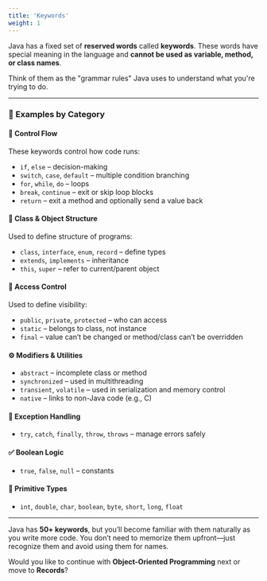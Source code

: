 ```yaml
---
title: 'Keywords'
weight: 1
---
```


Java has a fixed set of **reserved words** called **keywords**. These words have special meaning in the language and **cannot be used as variable, method, or class names**.

Think of them as the "grammar rules" Java uses to understand what you're trying to do.

---

### 📘 Examples by Category

#### 🔨 Control Flow

These keywords control how code runs:

* `if`, `else` – decision-making
* `switch`, `case`, `default` – multiple condition branching
* `for`, `while`, `do` – loops
* `break`, `continue` – exit or skip loop blocks
* `return` – exit a method and optionally send a value back

#### 🧱 Class & Object Structure

Used to define structure of programs:

* `class`, `interface`, `enum`, `record` – define types
* `extends`, `implements` – inheritance
* `this`, `super` – refer to current/parent object

#### 🔐 Access Control

Used to define visibility:

* `public`, `private`, `protected` – who can access
* `static` – belongs to class, not instance
* `final` – value can’t be changed or method/class can’t be overridden

#### ⚙️ Modifiers & Utilities

* `abstract` – incomplete class or method
* `synchronized` – used in multithreading
* `transient`, `volatile` – used in serialization and memory control
* `native` – links to non-Java code (e.g., C)

#### 🧠 Exception Handling

* `try`, `catch`, `finally`, `throw`, `throws` – manage errors safely

#### ✅ Boolean Logic

* `true`, `false`, `null` – constants

#### 🧬 Primitive Types

* `int`, `double`, `char`, `boolean`, `byte`, `short`, `long`, `float`

---

Java has **50+ keywords**, but you’ll become familiar with them naturally as you write more code. You don’t need to memorize them upfront—just recognize them and avoid using them for names.

Would you like to continue with **Object-Oriented Programming** next or move to **Records**?
